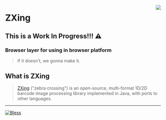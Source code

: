 [<img align="right" src="https://raw.github.com/wiki/zxing/zxing/zxing-logo.png"/>][1]

# ZXing

## This is a Work In Progress!!! ⚠

### Browser layer for using in browser platform

> If it doesn't, we gonna make it.

## What is ZXing

> [ZXing][1] ("zebra crossing") is an open-source, multi-format 1D/2D barcode image processing library implemented in Java, with ports to other languages.

---

[![Bless](https://cdn.rawgit.com/LunaGao/BlessYourCodeTag/master/tags/alpaca.svg)](http://lunagao.github.io/BlessYourCodeTag/)

[0]: https://www.npmjs.com/package/@zxing/library
[1]: https://github.com/zxing/zxing
